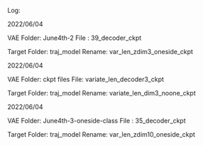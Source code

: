 Log:


2022/06/04

VAE Folder: June4th-2
File : 39_decoder_ckpt

Target Folder: traj_model
Rename: var_len_zdim3_oneside_ckpt



2022/06/04

VAE Folder: ckpt files
File: variate_len_decoder3_ckpt

Target Folder: traj_model
Rename: variate_len_dim3_noone_ckpt



2022/06/04

VAE Folder: June4th-3-oneside-class
File : 35_decoder_ckpt

Target Folder: traj_model
Rename: var_len_zdim10_oneside_ckpt

